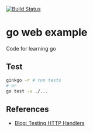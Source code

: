 [![Build Status](https://travis-ci.org/janstuemmel/go-web-example.svg?branch=master)](https://travis-ci.org/janstuemmel/go-web-example)

# go web example

Code for learning go

## Test

```sh
ginkgo -r # run tests
# or
go test -v ./...
```

## References

* [Blog: Testing HTTP Handlers](http://blog.questionable.services/article/testing-http-handlers-go/)
